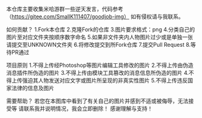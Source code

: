 本仓库主要收集米哈游群一些逆天发言，代码参考（https://gitee.com/SmallK111407/goodjob-img） 如有侵权请与我联系。

如何贡献？
1.Fork本仓库
2.克隆Fork的仓库
3.图片要求格式：png
4.分类自己的图片至对应文件夹按顺序数字命名
5.如果非文件夹内人物图片过少或是单独一张请提交至UNKNOWN文件夹
6.将修改提交到所Fork仓库
7.提交Pull Request
8.等待PR通过

项目原则
1.不得上传经Photoshop等图片编辑工具修改的图片
2.不得上传由伪造消息插件所伪造的图片
3.不得上传由模块工具篡改的消息信息所伪造的图片
4.不得上传强迫其人物发送对应文字或图片所呈现的非真实性图片
5.不得上传违反国家法律的信息及图片

需要帮助？
若您在本图库中看到了有关自己的图片并感到不适或被侮辱，无法接受等
请联系我并说明情况，我会立即删除！
感谢理解与支持！
